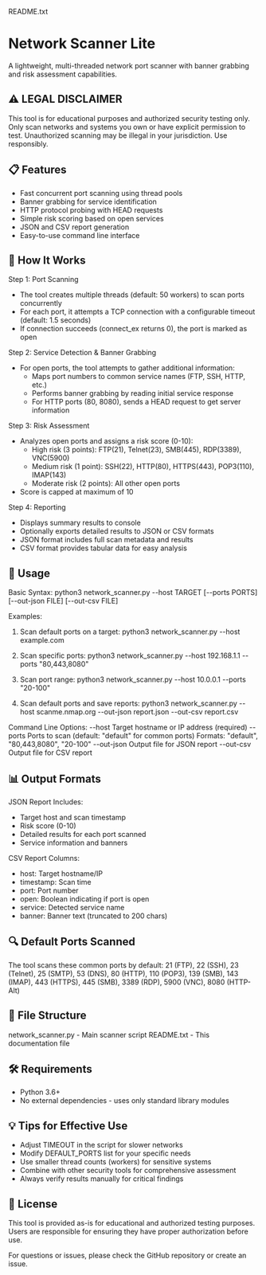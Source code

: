 README.txt

Network Scanner Lite
====================

A lightweight, multi-threaded network port scanner with banner grabbing and risk assessment capabilities.

⚠️ LEGAL DISCLAIMER
-------------------
This tool is for educational purposes and authorized security testing only.
Only scan networks and systems you own or have explicit permission to test.
Unauthorized scanning may be illegal in your jurisdiction. Use responsibly.

📋 Features
-----------
- Fast concurrent port scanning using thread pools
- Banner grabbing for service identification
- HTTP protocol probing with HEAD requests
- Simple risk scoring based on open services
- JSON and CSV report generation
- Easy-to-use command line interface

🔧 How It Works
---------------

Step 1: Port Scanning
- The tool creates multiple threads (default: 50 workers) to scan ports concurrently
- For each port, it attempts a TCP connection with a configurable timeout (default: 1.5 seconds)
- If connection succeeds (connect_ex returns 0), the port is marked as open

Step 2: Service Detection & Banner Grabbing
- For open ports, the tool attempts to gather additional information:
  - Maps port numbers to common service names (FTP, SSH, HTTP, etc.)
  - Performs banner grabbing by reading initial service response
  - For HTTP ports (80, 8080), sends a HEAD request to get server information

Step 3: Risk Assessment
- Analyzes open ports and assigns a risk score (0-10):
  - High risk (3 points): FTP(21), Telnet(23), SMB(445), RDP(3389), VNC(5900)
  - Medium risk (1 point): SSH(22), HTTP(80), HTTPS(443), POP3(110), IMAP(143)
  - Moderate risk (2 points): All other open ports
- Score is capped at maximum of 10

Step 4: Reporting
- Displays summary results to console
- Optionally exports detailed results to JSON or CSV formats
- JSON format includes full scan metadata and results
- CSV format provides tabular data for easy analysis

🚀 Usage
--------

Basic Syntax:
python3 network_scanner.py --host TARGET [--ports PORTS] [--out-json FILE] [--out-csv FILE]

Examples:

1. Scan default ports on a target:
   python3 network_scanner.py --host example.com

2. Scan specific ports:
   python3 network_scanner.py --host 192.168.1.1 --ports "80,443,8080"

3. Scan port range:
   python3 network_scanner.py --host 10.0.0.1 --ports "20-100"

4. Scan default ports and save reports:
   python3 network_scanner.py --host scanme.nmap.org --out-json report.json --out-csv report.csv

Command Line Options:
--host       Target hostname or IP address (required)
--ports      Ports to scan (default: "default" for common ports)
             Formats: "default", "80,443,8080", "20-100"
--out-json   Output file for JSON report
--out-csv    Output file for CSV report

📊 Output Formats
-----------------

JSON Report Includes:
- Target host and scan timestamp
- Risk score (0-10)
- Detailed results for each port scanned
- Service information and banners

CSV Report Columns:
- host: Target hostname/IP
- timestamp: Scan time
- port: Port number
- open: Boolean indicating if port is open
- service: Detected service name
- banner: Banner text (truncated to 200 chars)

🔍 Default Ports Scanned
------------------------
The tool scans these common ports by default:
21 (FTP), 22 (SSH), 23 (Telnet), 25 (SMTP), 53 (DNS), 
80 (HTTP), 110 (POP3), 139 (SMB), 143 (IMAP), 443 (HTTPS),
445 (SMB), 3389 (RDP), 5900 (VNC), 8080 (HTTP-Alt)

📁 File Structure
-----------------
network_scanner.py - Main scanner script
README.txt - This documentation file

🛠️ Requirements
---------------
- Python 3.6+
- No external dependencies - uses only standard library modules

💡 Tips for Effective Use
-------------------------
- Adjust TIMEOUT in the script for slower networks
- Modify DEFAULT_PORTS list for your specific needs
- Use smaller thread counts (workers) for sensitive systems
- Combine with other security tools for comprehensive assessment
- Always verify results manually for critical findings

📝 License
----------
This tool is provided as-is for educational and authorized testing purposes.
Users are responsible for ensuring they have proper authorization before use.

For questions or issues, please check the GitHub repository or create an issue.